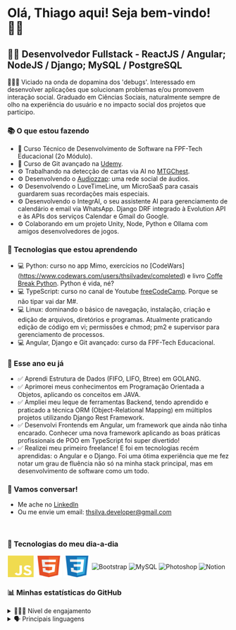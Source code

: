 
# Olá, Thiago aqui! Seja bem-vindo! 🙋‍♂️

## 👨‍💻 Desenvolvedor Fullstack - ReactJS / Angular; NodeJS / Django;  MySQL / PostgreSQL

<p>👩🏻‍💼 Viciado na onda de dopamina dos 'debugs'. Interessado em desenvolver aplicações que solucionam problemas e/ou promovem interação social. Graduado em Ciências Sociais, naturalmente sempre de olho na experiência do usuário e no impacto social dos projetos que participo. </p>

### 📚 O que estou fazendo
- 📖 Curso Técnico de Desenvolvimento de Software na FPF-Tech Educacional (2o Módulo).
- 📖 Curso de Git avançado na [Udemy](https://www.udemy.com/course/git-and-github-bootcamp/).
- ⚙️ Trabalhando na detecção de cartas via AI no [MTGChest](https://mtgchest.com).
- ⚙️ Desenvolvendo o [Audiozzap](https://audiozzap.com): uma rede social de áudios.
- ⚙️ Desenvolvendo o LoveTimeLine, um MicroSaaS para casais guardarem suas recordações mais especiais.
- ⚙️ Desenvolvendo o IntegrAI, o seu assistente AI para gerenciamento de calendário e email via WhatsApp. Django DRF integrado à Evolution API e às APIs dos serviços Calendar e Gmail do Google.
- ⚙️ Colaborando em um projeto Unity, Node, Python e Ollama com amigos desenvolvedores de jogos. 
### 🌱 Tecnologias que estou aprendendo
- 💻 Python: curso no app Mimo, exercícios no [CodeWars]
(https://www.codewars.com/users/thsilvadev/completed) e livro [Coffe Break Python](https://coffeebreakpython.com/). Python é vida, né?
- 💻 TypeScript: curso no canal de Youtube [freeCodeCamp](https://www.youtube.com/watch?v=30LWjhZzg50). Porque se não tipar vai dar M#.
- 💻 Linux: dominando o básico de navegação, instalação, criação e edição de arquivos, diretórios e programas. Atualmente praticando edição de código em vi; permissões e chmod; pm2 e supervisor para gerenciamento de processos.
- 💻 Angular, Django e Git avançado: curso da FPF-Tech Educacional.
### 🎯 Esse ano eu já
- ✅ Aprendi Estrutura de Dados (FIFO, LIFO, Btree) em GOLANG.
- ✅ Aprimorei meus conhecimentos em Programação Orientada a Objetos, aplicando os conceitos em JAVA.
- ✅ Ampliei meu leque de ferramentas Backend, tendo aprendido e praticado a técnica ORM (Object-Relational Mapping) em múltiplos projetos utilizando Django Rest Framework.
- ✅ Desenvolvi Frontends em Angular, um framework que ainda não tinha encarado. Conhecer uma nova framework aplicando as boas práticas profissionais de POO em TypeScript foi super divertido!
- ✅ Realizei meu primeiro freelance! E foi em tecnologias recém aprendidas: o Angular e o Django. Foi uma ótima experiência que me fez notar um grau de fluência não só na minha stack principal, mas em desenvolvimento de software como um todo.
### 💬 Vamos conversar!
- Me ache no [LinkedIn](https://www.linkedin.com/in/thiagosauro/)
- Ou me envie um email: thsilva.developer@gmail.com
<br/>


 ### 🚀 Tecnologias do meu dia-a-dia
 <div style="display: inline_block">
  <img align="center" alt="Js" height="50" width="60" src="https://raw.githubusercontent.com/devicons/devicon/master/icons/javascript/javascript-plain.svg">
  <img align="center" alt="HTML" height="50" width="60" src="https://raw.githubusercontent.com/devicons/devicon/master/icons/html5/html5-original.svg">
  <img align="center" alt="CSS" height="50" width="60" src="https://raw.githubusercontent.com/devicons/devicon/master/icons/css3/css3-original.svg">
  <img align="center" alt="Bootstrap" height="55" width="60" src="https://cdn.jsdelivr.net/gh/devicons/devicon@latest/icons/bootstrap/bootstrap-original.svg">     
  <img align="center" alt="MySQL" height="50" width="60" src="https://cdn.jsdelivr.net/gh/devicons/devicon@latest/icons/mysql/mysql-original.svg" >
  <img align="center" alt="Photoshop" height="50" width="60" src="https://cdn.jsdelivr.net/gh/devicons/devicon@latest/icons/photoshop/photoshop-original.svg">
  <img align="center" alt="Notion" height="50" width="60" src="https://cdn.jsdelivr.net/gh/devicons/devicon@latest/icons/notion/notion-original.svg" >
</div>

### 📊 Minhas estatísticas do GitHub

<details>
  <summary> 👩🏻‍🎓 Nível de engajamento </summary>
  <p>
    <img height="180" src="https://github-readme-stats.vercel.app/api?username=thsilvadev&show_icons=true&theme=cobalt">
  </p>
</details>
<details>
  <summary> 🗣️ Principais linguagens </summary>
  <p>
    <img height="180" src="https://github-readme-stats.vercel.app/api/top-langs/?username=thsilvadev&theme=cobalt&layout=compact">
  </p>
</details>
